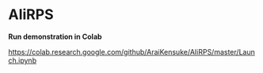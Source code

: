 # AIiRPS

**Run demonstration in Colab**

https://colab.research.google.com/github/AraiKensuke/AIiRPS/master/Launch.ipynb
